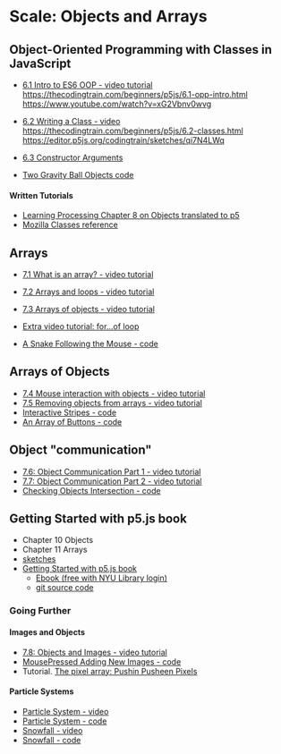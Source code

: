 # Scale: Objects and Arrays

<!-- Some of the videos in this section were created last year and some two years ago. They use different editors for p5.js. All of the concepts should still apply, however, there are some minor changes. If you notice something way off, please let Dan know! -->

## Object-Oriented Programming with Classes in JavaScript

* [6.1 Intro to ES6 OOP - video tutorial](https://www.youtube.com/watch?v=xG2Vbnv0wvg)
https://thecodingtrain.com/beginners/p5js/6.1-opp-intro.html
https://www.youtube.com/watch?v=xG2Vbnv0wvg

* [6.2 Writing a Class - video](https://www.youtube.com/watch?v=T-HGdc8L-7w)
https://thecodingtrain.com/beginners/p5js/6.2-classes.html
https://editor.p5js.org/codingtrain/sketches/qi7N4LWq

* [6.3 Constructor Arguments](https://www.youtube.com/watch?v=rHiSsgFRgx4)
* [Two Gravity Ball Objects code](https://editor.p5js.org/icm4.0/sketches/vshTFC6kU)
<!-- https://editor.p5js.org/icm4.0/sketches/vshTFC6kU -->
<!-- https://editor.p5js.org/jht1493/sketches/vA7I6jRfY
gravity ball two objects 1 POJO -->

#### Written Tutorials
* [Learning Processing Chapter 8 on Objects translated to p5](https://shiffman.github.io/Learning-p5.js/ch08.html)
* [Mozilla Classes reference](https://developer.mozilla.org/en-US/docs/Web/JavaScript/Reference/Classes)

## Arrays

* [7.1 What is an array? - video tutorial](https://www.youtube.com/watch?v=VIQoUghHSxU)


* [7.2 Arrays and loops - video tutorial](https://www.youtube.com/watch?v=RXWO3mFuW-I)


* [7.3 Arrays of objects - video tutorial](https://www.youtube.com/watch?v=fBqaA7zRO58)
* [Extra video tutorial: for...of loop](https://youtu.be/Y8sMnRQYr3c?list=PLRqwX-V7Uu6Zy51Q-x9tMWIv9cueOFTFA)
* [A Snake Following the Mouse - code](https://editor.p5js.org/icm/sketches/BkBsybb5X)

## Arrays of Objects
* [7.4 Mouse interaction with objects - video tutorial](https://www.youtube.com/watch?v=TaN5At5RWH8)
* [7.5 Removing objects from arrays - video tutorial](https://www.youtube.com/watch?v=tA_ZgruFF9k)
* [Interactive Stripes - code](http://editor.p5js.org/icm/sketches/B1ja76khW)
* [An Array of Buttons - code](http://editor.p5js.org/icm/sketches/BkaTNak3Z)

## Object "communication"
* [7.6: Object Communication Part 1 - video tutorial](https://youtu.be/W1-ej3Wu5zg?list=PLRqwX-V7Uu6Zy51Q-x9tMWIv9cueOFTFA)
* [7.7: Object Communication Part 2 - video tutorial](https://youtu.be/5Q9cA0REztY?list=PLRqwX-V7Uu6Zy51Q-x9tMWIv9cueOFTFA)
* [Checking Objects Intersection - code](http://editor.p5js.org/icm/sketches/S1BbBT13b)

<!-- ## Getting Started with p5.js book
*  Chapters 10 and 11 of [Getting Started with p5.js book](http://amzn.to/2ckixCW) | [Ebook (free with NYU Library login)](https://ebookcentral.proquest.com/lib/nyulibrary-ebooks/detail.action?docID=4333728) | [Code](https://github.com/lmccart/gswp5.js-code) -->
## Getting Started with p5.js book
*  Chapter 10 Objects
*  Chapter 11 Arrays
  * [sketches](https://editor.p5js.org/jht1493/collections/XXXXXXX)
  * [Getting Started with p5.js book](http://amzn.to/2ckixCW) 
    * [Ebook (free with NYU Library login)](https://ebookcentral.proquest.com/lib/nyulibrary-ebooks/detail.action?docID=4333728) 
    * [git source code](https://github.com/lmccart/gswp5.js-code)

### Going Further
#### Images and Objects
* [7.8: Objects and Images - video tutorial](https://youtu.be/i2C1hrJMwz0?list=PLRqwX-V7Uu6Zy51Q-x9tMWIv9cueOFTFA)
* [MousePressed Adding New Images - code](http://editor.p5js.org/icm/sketches/SJzKEak3W)
* Tutorial. [The pixel array: Pushin Pusheen Pixels](https://github.com/itpresidents/icm-help-sessions-2020/blob/master/session-06/session-06-example.md)
#### Particle Systems
* [Particle System - video](https://youtu.be/UcdigVaIYAk)
* [Particle System - code](https://editor.p5js.org/icm/sketches/B1d5xfS5X)
* [Snowfall - video](https://youtu.be/cl-mHFCGzYk)
* [Snowfall - code](https://editor.p5js.org/icm/sketches/HkICgMSqQ)
